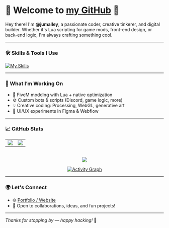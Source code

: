 # 👋 Welcome to [my GitHub](https://github.com/jumalley) 🏡

Hey there! I'm **@jumalley**, a passionate coder, creative tinkerer, and digital builder. Whether it's Lua scripting for game mods, front-end design, or back-end logic, I'm always crafting something cool.

---

### 🛠️ Skills & Tools I Use

[![My Skills](https://skillicons.dev/icons?i=atom,js,html,css,arduino,c,cpp,codepen,discord,bots,eclipse,figma,git,github,githubactions,jquery,lua,mongodb,mysql,nodejs,webflow,php,powershell,processing,py,stackoverflow,mastodon,wordpress,xd)](https://skillicons.dev)

---

### 🚧 What I’m Working On

- 🔧 FiveM modding with Lua + native optimization
- ⚙️ Custom bots & scripts (Discord, game logic, more)
- 💡 Creative coding: Processing, WebGL, generative art
- 🎨 UI/UX experiments in Figma & Webflow

---

### 📈 GitHub Stats

<div align="center">

<table>
  <tr>
    <td>
      <img src="https://github-readme-stats.vercel.app/api?username=jumalley&show_icons=true&theme=transparent&hide_border=true&border_radius=10" />
    </td>
    <td>
      <img src="https://github-readme-stats.vercel.app/api/top-langs/?username=jumalley&layout=compact&theme=transparent&hide_border=true&border_radius=10" />
    </td>
  </tr>
</table>

<br>

<img src="https://github-profile-trophy.vercel.app/?username=jumalley&theme=tokyonight&no-frame=true&no-bg=true&margin-w=10&margin-h=10" />

<br>

[![Activity Graph](https://github-readme-activity-graph.vercel.app/graph?username=jumalley&theme=tokyo-night&hide_border=true)](https://github.com/Ashutosh00710/github-readme-activity-graph)

</div>

---

### 🌍 Let's Connect

- 🌐 [Portfolio / Website](https://jumalley.github.io/Portfolio/)
- 💬 Open to collaborations, ideas, and fun projects!

---

_Thanks for stopping by — happy hacking!_ 🚀
